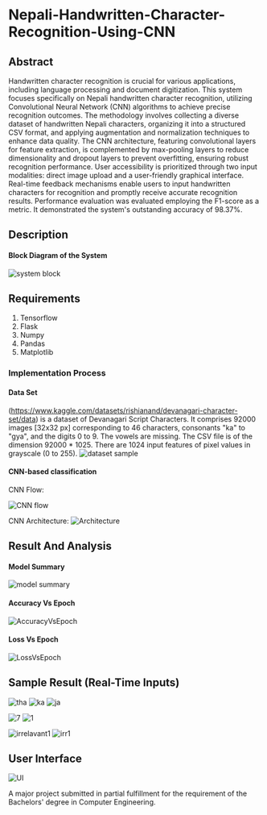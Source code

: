 # Nepali-Handwritten-Character-Recognition-Using-CNN

## Abstract
Handwritten character recognition is crucial for various applications, including
language processing and document digitization. This system focuses specifically on
Nepali handwritten character recognition, utilizing Convolutional Neural Network
(CNN) algorithms to achieve precise recognition outcomes. The methodology
involves collecting a diverse dataset of handwritten Nepali characters, organizing it
into a structured CSV format, and applying augmentation and normalization
techniques to enhance data quality. The CNN architecture, featuring convolutional
layers for feature extraction, is complemented by max-pooling layers to reduce
dimensionality and dropout layers to prevent overfitting, ensuring robust recognition
performance.
User accessibility is prioritized through two input modalities: direct image upload and
a user-friendly graphical interface. Real-time feedback mechanisms enable users to
input handwritten characters for recognition and promptly receive accurate
recognition results. Performance evaluation was evaluated employing the F1-score as a
metric. It demonstrated the system's outstanding accuracy of 98.37%.

## Description

#### Block Diagram of the System
![system block](https://github.com/Samiikshyaa/NepaliHandwrittenCharacterRecognition/assets/98102213/b032d5f3-3c12-4ecb-bcdb-47d0dfd715be)

## Requirements
1. Tensorflow
2. Flask
3. Numpy
4. Pandas
5. Matplotlib


### Implementation Process

#### Data Set
(https://www.kaggle.com/datasets/rishianand/devanagari-character-set/data) is a dataset of Devanagari Script Characters. It comprises 92000 images [32x32 px] corresponding to 46 characters, consonants "ka" to "gya", and the digits 0 to 9. The vowels are missing. The CSV file is of the dimension 92000 * 1025. There are 1024 input features of pixel values in grayscale (0 to 255). 
![dataset sample](https://github.com/Samiikshyaa/NepaliHandwrittenCharacterRecognition/assets/98102213/2d5dd1e0-77b9-4cfd-86d6-1930e630947c)

#### CNN-based classification
CNN Flow:

![CNN flow](https://github.com/Samiikshyaa/NepaliHandwrittenCharacterRecognition/assets/98102213/2c9e0f56-912d-49f5-a3f6-4d7336c39ed7)

CNN Architecture:
![Architecture](https://github.com/Samiikshyaa/NepaliHandwrittenCharacterRecognition/assets/98102213/639984ea-189b-4609-a28b-92df471bbcfd)


## Result And Analysis
#### Model Summary
![model summary](https://github.com/Samiikshyaa/NepaliHandwrittenCharacterRecognition/assets/98102213/d43ae467-2b9f-41b5-9efa-1509dd844c4a)



#### Accuracy Vs Epoch
![AccuracyVsEpoch](https://github.com/Samiikshyaa/NepaliHandwrittenCharacterRecognition/assets/98102213/0b06eaf7-a5b2-4f0e-ada0-873919e79d1a)



#### Loss Vs Epoch
![LossVsEpoch](https://github.com/Samiikshyaa/NepaliHandwrittenCharacterRecognition/assets/98102213/21176cae-fd8e-49a9-b5ad-129e6cbdefa3)



## Sample Result (Real-Time Inputs)

![tha](https://github.com/Samiikshyaa/NepaliHandwrittenCharacterRecognition/assets/98102213/19857183-2e3a-48e3-b108-069511525523)
![ka](https://github.com/Samiikshyaa/NepaliHandwrittenCharacterRecognition/assets/98102213/21debd8e-fa59-4af2-a6ad-19dc42278540)
![ja](https://github.com/Samiikshyaa/NepaliHandwrittenCharacterRecognition/assets/98102213/9f06b91a-faf6-4af1-8898-ce1d7cfff160)

![7](https://github.com/Samiikshyaa/NepaliHandwrittenCharacterRecognition/assets/98102213/a22ae8ec-28bf-4451-b229-e758e90fc5bb)
![1](https://github.com/Samiikshyaa/NepaliHandwrittenCharacterRecognition/assets/98102213/44b3c3ed-d53e-4bc4-b32e-e8cff89b9311)

![irrelavant1](https://github.com/Samiikshyaa/NepaliHandwrittenCharacterRecognition/assets/98102213/e8d5e3d3-64d9-4eb7-af23-1e399981fac2)
![irr1](https://github.com/Samiikshyaa/NepaliHandwrittenCharacterRecognition/assets/98102213/74d8ae9f-3715-479e-a0ee-5948aa379db2)



## User Interface
![UI](https://github.com/Samiikshyaa/NepaliHandwrittenCharacterRecognition/assets/98102213/954ad025-676d-45f3-bbac-53b05843bd32)




A major project submitted in partial fulfillment for the requirement of the Bachelors' degree in Computer Engineering. 
